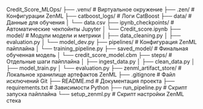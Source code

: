 Credit_Score_MLOps/
├── .venv/ # Виртуальное окружение
├── .zen/ # Конфигурации ZenML
├── catboost_logs/ # Логи CatBoost
├── data/ # Данные для обучения
│ └── data.csv
├── ipynb_checkpoints/ # Автоматические чекпойнты Jupyter
│ └── Credit_score.ipynb
├── model/ # Модули модели и метрики
│ ├── data_cleaning.py
│ ├── evaluation.py
│ └── model_dev.py
├── pipelines/ # Конфигурация ZenML пайплайна
│ └── training_pipeline.py
├── saved_model/ # Финальная обученная модель
│ └── credit_score_model.cbm
├── steps/ # Отдельные шаги пайплайна
│ ├── ingest_data.py
│ ├── clean_data.py
│ ├── model_train.py
│ └── evaluation.py
├── zenml_artifact_store/ # Локальное хранилище артефактов ZenML
├── .gitignore # Файл исключений Git
├── README.md # Документация проекта
├── requirements.txt # Зависимости Python
├── run_pipeline.py # Скрипт запуска пайплайна
└── setup_zenml.py # Скрипт настройки ZenML стека
